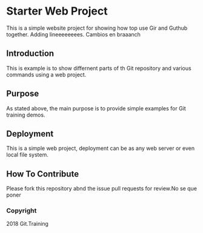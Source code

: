 # Starter Web Project

This is a simple website project for showing how top use Gir and Guthub together. Adding lineeeeeeees. Cambios en braaanch

## Introduction

This is example is to show differnent parts of th Git repository and various commands using a web project.

## Purpose

As stated above, the main purpose is to provide simple examples for Git training demos.

## Deployment

This is a simple web project, deployment can be as any web server or even local file system.

## How To Contribute

Please fork this repository abnd the issue pull requests for review.No se que poner

### Copyright

2018 Git.Training
	


